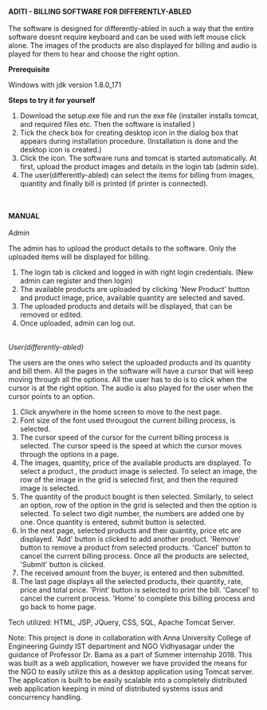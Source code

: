 <b> ADITI - BILLING SOFTWARE FOR DIFFERENTLY-ABLED</b><br><br>
The software is designed for differently-abled in such a way that the entire software doesnt require keyboard and can be used with left mouse click alone. The images of the products are also displayed for billing and audio is played for them to hear and choose the right option.


<b>Prerequisite </b>
<br>
<p>Windows with jdk version 1.8.0_171
 </p>

<b> Steps to try it for yourself </b> 
1. Download the setup.exe file and run the exe file
   (installer installs tomcat, and required files etc. Then the software is installed ) 
2. Tick the check box for creating desktop icon in the dialog box that appears during installation procedure.
   (Installation is done and the desktop icon is created.)
3. Click the icon. The software runs and tomcat is started automatically. At first, upload the product images and details in the login tab (admin side).
4. The user(differently-abled) can select the items for billing from images, quantity and finally bill is printed (if printer is connected).
<br>
<br>
<b>MANUAL</b><br><br>
<i>Admin</i><br>
              
   The admin has to upload the product details to the software. Only the uploaded items will be displayed for billing.<br>
  
 1. The login tab is clicked and logged in with right login credentials. (New admin can register and then login)
 2. The available products are uploaded by clicking 'New Product' button and product image, price, available quantity are selected and saved. 
 3. The uploaded products and details will be displayed, that can be removed or edited.
 4. Once uploaded, admin can log out.<br><br>
 
 <i>User(differently-abled)</i><br>
              
   The users are the ones who select the uploaded products and its quantity and bill them. All the pages in the software will have a cursor that will keep moving through all the options. All the user has to do is to click when the cursor is at the right option. The audio is also played for the user when the cursor points to an option.
  <br>
  
  1. Click anywhere in the home screen to move to the next page.
  2. Font size of the font used througout the current billing process, is selected.
  3. The cursor speed of the cursor for the current billing process is selected. The cursor speed is the speed at which the cursor moves through the options in a page.
  4. The images, quantity, price of the available products are displayed. To select a product , the product image is selected. To select an image, the row of the image in the grid is selected first, and then the required image is selected. 
  5. The quantity of the product bought is then selected. Similarly, to select an option, row of the option in the grid is selected and then the option is selected. To select two digit number, the numbers are added one by one. Once quantity is entered, submit button is selected.
  6. In the next page, selected products and their quantity, price etc are displayed. 'Add' button is clicked to add another product. 'Remove' button to remove a product from selected products. 'Cancel' button to cancel the current billing process. Once all the products are selected, 'Submit' button is clicked.
  7. The received amount from the buyer, is entered and then submitted.
  8. The last page displays all the selected products, their quantity, rate, price and total price. 'Print' button is selected to print the bill. 'Cancel' to cancel the current process. 'Home' to complete this billing process and go back to home page.

Tech utilized: HTML, JSP, JQuery, CSS, SQL, Apache Tomcat Server.


Note: This project is done in collaboration with Anna University College of Engineering Guindy IST department and NGO Vidhyasagar under the guidance of Professor Dr. Bama as a part of Summer internship 2018.
This was built as a web application, however we have provided the means for the NGO to easily utilize this as a desktop application using Tomcat server. The application is built to be easily scalable into a completely distributed web application keeping in mind of distributed systems issus and concurrency handling.
